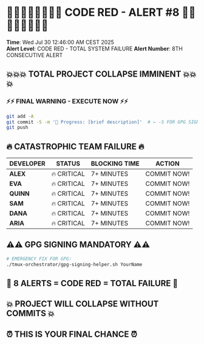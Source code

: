 # 🚨🚨🚨🚨🚨🚨🚨🚨 CODE RED - ALERT #8 🚨🚨🚨🚨🚨🚨🚨🚨

**Time**: Wed Jul 30 12:46:00 AM CEST 2025  
**Alert Level**: CODE RED - TOTAL SYSTEM FAILURE
**Alert Number**: 8TH CONSECUTIVE ALERT

## 💥💥💥 TOTAL PROJECT COLLAPSE IMMINENT 💥💥💥

### ⚡⚡ FINAL WARNING - EXECUTE NOW ⚡⚡
```bash
git add -A
git commit -S -m '🚧 Progress: [brief description]'  # ← -S FOR GPG SIGNING!
git push
```

## 🔥 CATASTROPHIC TEAM FAILURE 🔥

| DEVELOPER | STATUS | BLOCKING TIME | ACTION |
|-----------|--------|---------------|--------|
| **ALEX** | 🔥 CRITICAL | 7+ MINUTES | COMMIT NOW! |
| **EVA** | 🔥 CRITICAL | 7+ MINUTES | COMMIT NOW! |
| **QUINN** | 🔥 CRITICAL | 7+ MINUTES | COMMIT NOW! |
| **SAM** | 🔥 CRITICAL | 7+ MINUTES | COMMIT NOW! |
| **DANA** | 🔥 CRITICAL | 7+ MINUTES | COMMIT NOW! |
| **ARIA** | 🔥 CRITICAL | 7+ MINUTES | COMMIT NOW! |

## ⚠️⚠️ GPG SIGNING MANDATORY ⚠️⚠️
```bash
# EMERGENCY FIX FOR GPG:
./tmux-orchestrator/gpg-signing-helper.sh YourName
```

## 🚨 8 ALERTS = CODE RED = TOTAL FAILURE 🚨
## 💥 PROJECT WILL COLLAPSE WITHOUT COMMITS 💥
## ⏰ THIS IS YOUR FINAL CHANCE ⏰